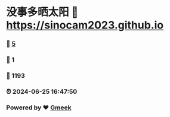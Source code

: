 # 没事多晒太阳 :link: https://sinocam2023.github.io 
### :page_facing_up: [5](https://sinocam2023.github.io/tag.html) 
### :speech_balloon: 1 
### :hibiscus: 1193 
### :alarm_clock: 2024-06-25 16:47:50 
### Powered by :heart: [Gmeek](https://github.com/Meekdai/Gmeek)
